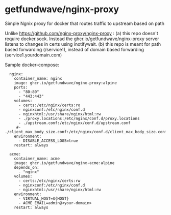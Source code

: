 # getfundwave/nginx-proxy
Simple Ngnix proxy for docker that routes traffic to upstream based on path

Unlike https://github.com/nginx-proxy/nginx-proxy :
(a) this repo doesn't require docker.sock. Instead the ghcr.io/getfundwave/nginx-proxy server listens to changes in certs using inotifywait.
(b) this repo is meant for path based forwarding (/service1), instead of domain based forwarding (service1.yourdomain.com)

Sample docker-compose:

```
  nginx:
    container_name: nginx
    image: ghcr.io/getfundwave/nginx-proxy:alpine
    ports:
      - "80:80"
      - "443:443"
    volumes:
      - certs:/etc/nginx/certs:ro
      - nginxconf:/etc/nginx/conf.d
      - nginxhtml:/usr/share/nginx/html:rw
      - ./proxy.locations:/etc/nginx/conf.d/proxy.locations
      - ./upstream.conf:/etc/nginx/conf.d/upstream.conf
     #- ./client_max_body_size.conf:/etc/nginx/conf.d/client_max_body_size.conf:ro
    environment:
      - DISABLE_ACCESS_LOGS=true
    restart: always

  acme:
    container_name: acme
    image: ghcr.io/getfundwave/nginx-acme:alpine
    depends_on:
      - "nginx"
    volumes:
      - certs:/etc/nginx/certs:rw
      - nginxconf:/etc/nginx/conf.d
      - nginxhtml:/usr/share/nginx/html:rw
    environment:
      - VIRTUAL_HOST=${HOST}
      - ACME_EMAIL=admin@<your-domain>
    restart: always

```
